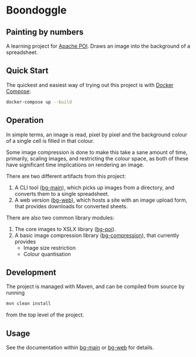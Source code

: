 # Boondoggle

## Painting by numbers

A learning project for [Apache POI](https://poi.apache.org/). Draws an image into the background of a spreadsheet.

## Quick Start

The quickest and easiest way of trying out this project is with [Docker Compose](https://docs.docker.com/compose/):

```bash
docker-compose up --build
```

## Operation

In simple terms, an image is read, pixel by pixel and the background colour of a single cell is filled in that colour.

Some image compression is done to make this take a sane amount of time, primarily, scaling images, and restricting the colour space, as both of these have significant time implications on rendering an image.

There are two different artifacts from this project:

1. A CLI tool ([bg-main](bg-main)), which picks up images from a directory, and converts them to a single spreadsheet.
2. A web version ([bg-web](bg-web)), which hosts a site with an image upload form, that provides downloads for converted sheets.

There are also two common library modules:

1. The core images to XSLX library ([bg-poi](bg-poi)).
2. A basic image compression library ([bg-compression](bg-compression)), that currently provides
   - Image size restriction
   - Colour quantisation

## Development

The project is managed with Maven, and can be compiled from source by running

```bash
mvn clean install
```

from the top level of the project.

## Usage

See the documentation within [bg-main](bg-main) or [bg-web](bg-web) for details.
